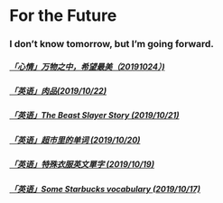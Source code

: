 # For the Future

### I don’t know tomorrow, but I’m going forward.

##### [「心情」万物之中，希望最美（20191024）)](/20191024.html)

##### [「英语」肉品(2019/10/22)](/20191022.html)

##### [「英语」The Beast Slayer Story (2019/10/21)](/20191021.html)

##### [「英语」超市里的单词 (2019/10/20)](/20191020.html)

##### [「英语」特殊衣服英文單字 (2019/10/19)](/20191019.html)

##### [ 「英语」Some Starbucks vocabulary (2019/10/17)](/20191017.html)

